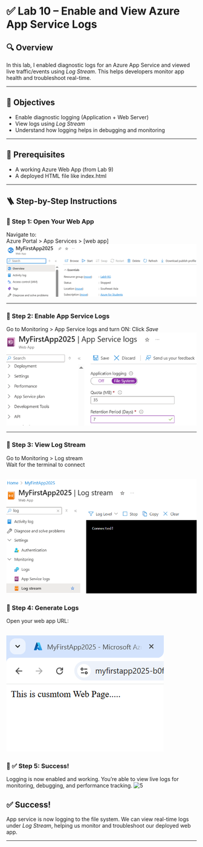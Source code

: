 # ✅ Lab 10 – Enable and View Azure App Service Logs

## 🔍 Overview

In this lab, I enabled diagnostic logs for an Azure App Service and viewed live traffic/events using *Log Stream*. This helps developers monitor app health and troubleshoot real-time.

---

## 🎯 Objectives

- Enable diagnostic logging (Application + Web Server)
- View logs using *Log Stream*
- Understand how logging helps in debugging and monitoring

---

## 🧰 Prerequisites

- A working Azure Web App (from Lab 9)
- A deployed HTML file like index.html

---

## 🪜 Step-by-Step Instructions

### 🔸 Step 1: Open Your Web App   
Navigate to:  
Azure Portal > App Services > [web app]
![1](1-web-app-overview.png) 

---

### 🔸 Step 2: Enable App Service Logs  
Go to Monitoring > App Service logs and turn ON:
Click *Save*
![2](2-App-service-settings.png)

---

### 🔸 Step 3: View Log Stream   
Go to Monitoring > Log stream  
Wait for the terminal to connect

![3](3-Log-stream-page.png) 
---

### 🔸 Step 4: Generate Logs    
Open your web app URL:

![4](4-visit-live-website.png)
---

### 🔸 ✅ Step 5: Success!
Logging is now enabled and working. You’re able to view live logs for monitoring, debugging, and performance tracking.
![5](5-real-time-events-of-page.png) 

## ✅ Success!
App service is now logging to the file system. We can view real-time logs under *Log Stream*, helping us monitor and troubleshoot our deployed web app.

---
